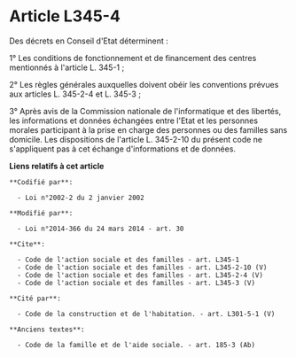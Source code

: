 # Article L345-4

Des décrets en Conseil d'Etat déterminent : 

1° Les conditions de fonctionnement et de financement des centres mentionnés à l'article L. 345-1 ; 

2° Les règles générales auxquelles doivent obéir les conventions prévues aux articles L. 345-2-4 et L. 345-3 ; 

3° Après avis de la Commission nationale de l'informatique et des libertés, les informations et données échangées entre
l'Etat et les personnes morales participant à la prise en charge des personnes ou des familles sans domicile. Les
dispositions de l'article L. 345-2-10 du présent code ne s'appliquent pas à cet échange d'informations et de données.

**Liens relatifs à cet article**

	**Codifié par**:

	  - Loi n°2002-2 du 2 janvier 2002

	**Modifié par**:

	  - Loi n°2014-366 du 24 mars 2014 - art. 30

	**Cite**:

	  - Code de l'action sociale et des familles - art. L345-1
	  - Code de l'action sociale et des familles - art. L345-2-10 (V)
	  - Code de l'action sociale et des familles - art. L345-2-4 (V)
	  - Code de l'action sociale et des familles - art. L345-3 (V)

	**Cité par**:

	  - Code de la construction et de l'habitation. - art. L301-5-1 (V)

	**Anciens textes**:

	  - Code de la famille et de l'aide sociale. - art. 185-3 (Ab)
